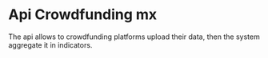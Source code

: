 # Api Crowdfunding mx

The api allows to crowdfunding  platforms upload their data, then the system aggregate it in indicators.
